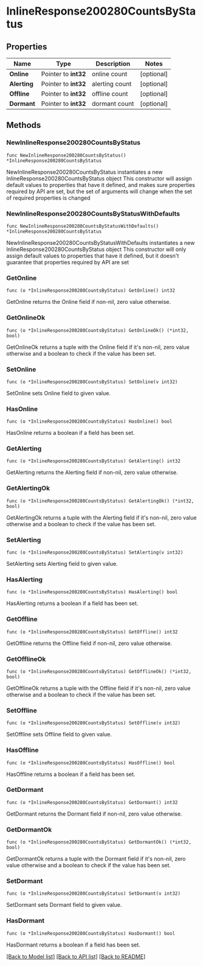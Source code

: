 # InlineResponse200280CountsByStatus

## Properties

Name | Type | Description | Notes
------------ | ------------- | ------------- | -------------
**Online** | Pointer to **int32** | online count | [optional] 
**Alerting** | Pointer to **int32** | alerting count | [optional] 
**Offline** | Pointer to **int32** | offline count | [optional] 
**Dormant** | Pointer to **int32** | dormant count | [optional] 

## Methods

### NewInlineResponse200280CountsByStatus

`func NewInlineResponse200280CountsByStatus() *InlineResponse200280CountsByStatus`

NewInlineResponse200280CountsByStatus instantiates a new InlineResponse200280CountsByStatus object
This constructor will assign default values to properties that have it defined,
and makes sure properties required by API are set, but the set of arguments
will change when the set of required properties is changed

### NewInlineResponse200280CountsByStatusWithDefaults

`func NewInlineResponse200280CountsByStatusWithDefaults() *InlineResponse200280CountsByStatus`

NewInlineResponse200280CountsByStatusWithDefaults instantiates a new InlineResponse200280CountsByStatus object
This constructor will only assign default values to properties that have it defined,
but it doesn't guarantee that properties required by API are set

### GetOnline

`func (o *InlineResponse200280CountsByStatus) GetOnline() int32`

GetOnline returns the Online field if non-nil, zero value otherwise.

### GetOnlineOk

`func (o *InlineResponse200280CountsByStatus) GetOnlineOk() (*int32, bool)`

GetOnlineOk returns a tuple with the Online field if it's non-nil, zero value otherwise
and a boolean to check if the value has been set.

### SetOnline

`func (o *InlineResponse200280CountsByStatus) SetOnline(v int32)`

SetOnline sets Online field to given value.

### HasOnline

`func (o *InlineResponse200280CountsByStatus) HasOnline() bool`

HasOnline returns a boolean if a field has been set.

### GetAlerting

`func (o *InlineResponse200280CountsByStatus) GetAlerting() int32`

GetAlerting returns the Alerting field if non-nil, zero value otherwise.

### GetAlertingOk

`func (o *InlineResponse200280CountsByStatus) GetAlertingOk() (*int32, bool)`

GetAlertingOk returns a tuple with the Alerting field if it's non-nil, zero value otherwise
and a boolean to check if the value has been set.

### SetAlerting

`func (o *InlineResponse200280CountsByStatus) SetAlerting(v int32)`

SetAlerting sets Alerting field to given value.

### HasAlerting

`func (o *InlineResponse200280CountsByStatus) HasAlerting() bool`

HasAlerting returns a boolean if a field has been set.

### GetOffline

`func (o *InlineResponse200280CountsByStatus) GetOffline() int32`

GetOffline returns the Offline field if non-nil, zero value otherwise.

### GetOfflineOk

`func (o *InlineResponse200280CountsByStatus) GetOfflineOk() (*int32, bool)`

GetOfflineOk returns a tuple with the Offline field if it's non-nil, zero value otherwise
and a boolean to check if the value has been set.

### SetOffline

`func (o *InlineResponse200280CountsByStatus) SetOffline(v int32)`

SetOffline sets Offline field to given value.

### HasOffline

`func (o *InlineResponse200280CountsByStatus) HasOffline() bool`

HasOffline returns a boolean if a field has been set.

### GetDormant

`func (o *InlineResponse200280CountsByStatus) GetDormant() int32`

GetDormant returns the Dormant field if non-nil, zero value otherwise.

### GetDormantOk

`func (o *InlineResponse200280CountsByStatus) GetDormantOk() (*int32, bool)`

GetDormantOk returns a tuple with the Dormant field if it's non-nil, zero value otherwise
and a boolean to check if the value has been set.

### SetDormant

`func (o *InlineResponse200280CountsByStatus) SetDormant(v int32)`

SetDormant sets Dormant field to given value.

### HasDormant

`func (o *InlineResponse200280CountsByStatus) HasDormant() bool`

HasDormant returns a boolean if a field has been set.


[[Back to Model list]](../README.md#documentation-for-models) [[Back to API list]](../README.md#documentation-for-api-endpoints) [[Back to README]](../README.md)



